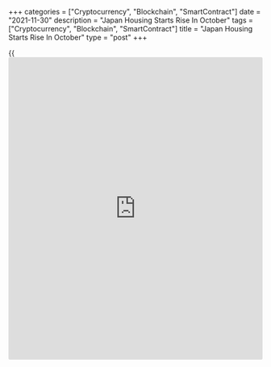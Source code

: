 +++
categories = ["Cryptocurrency", "Blockchain", "SmartContract"]
date = "2021-11-30"
description = "Japan Housing Starts Rise In October"
tags = ["Cryptocurrency", "Blockchain", "SmartContract"]
title = "Japan Housing Starts Rise In October"
type = "post"
+++

{{<iframe id="large-banner" src="https://www.bounty.group/#slide=28.0" width="100%" height="600" scrolling="no" style="border: 0px solid rgb(216, 221, 230); border-radius: 3px;">}}

Japan's housing starts increased in October, data from the Ministry of
Land, Infrastructure, Transport and Tourism showed on Friday.

Housing starts increased 10.4 percent year-on-year in October, following
a 4.3 percent rise in September.

Economists had forecast an annual 5.2 percent rise.

Annualized housing starts rose to 892,000 in September from 845,000 in
the previous month, the agency said.

Data also showed that construction orders received by big 50 contractors
grew 2.1 percent on year in October, after a 27.3 percent increase in
September.

For comments and feedback [contact](https://www.playgroundfx.com/contact/): editorial@rtt[news](https://www.letsplayfx.com/blog/forex-news-website/).com

[Economic News][1]

 **What parts of the world are seeing the best (and worst) economic
performances lately? Click[here][2] to check out our [Econ Scorecard][2]
and find out! See up-to-the-moment [ranking](https://www.playgroundfx.com/blog/crypto-exchange-ranking/)s for the best and worst
performers in [GDP][2], [unemployment rate][3], [inflation][4] and much
more.**

   1. www.rtt[news](https://www.letsplayfx.com/blog/forex-news-website/).com/Content/EconomicNews.aspx
   2. www.rtt[news](https://www.letsplayfx.com/blog/forex-news-website/).com/economic-scorecard/world-rank/GDP/highest-performance.aspx
   3. www.rtt[news](https://www.letsplayfx.com/blog/forex-news-website/).com/economic-scorecard/world-rank/unemployment-rate/lowest-performance.aspx
   4. www.rtt[news](https://www.letsplayfx.com/blog/forex-news-website/).com/economic-scorecard/world-rank/CPI/highest-performance.aspx